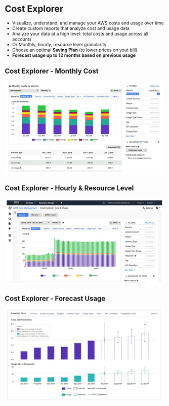# Cost Explorer

- Visualize, understand, and manage your AWS costs and usage over time
- Create custom reports that analyze cost and usage data
- Analyze your data at a high level: total costs and usage across all accounts
- Or Monthly, hourly, resource level granularity
- Choose an optimal **Saving Plan** (to lower prices on yout bill)
- **Forecast usage up to 12 months based on previous usage**

## Cost Explorer - Monthly Cost

![Cost Explorer - Monthly Cost](../../images/account/cost_explorer_monthly_cost.png)

## Cost Explorer - Hourly & Resource Level

![Cost Explorer - Hourly & Resource Level](../../images/account/cost_explorer_hourly_and_resource_level.png)

## Cost Explorer - Forecast Usage

![Cost Explorer - Hourly & Resource Level](../../images/account/cost_explorer_forecast_usage.png)